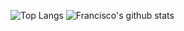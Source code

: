![Top Langs](https://github-readme-stats.vercel.app/api/top-langs/?username=franciscobarrios&count_private=true&hide_border=true&bg_color="#000")
![Francisco's github stats](https://github-readme-stats.vercel.app/api?username=franciscobarrios&show_icons=true&count_private=true&hide_border=true&bg_color="#000")

<!--
[Top Langs](https://github-readme-stats.vercel.app/api/top-langs/?username=franciscobarrios&theme=graywhite)
![Francisco's github stats](https://github-readme-stats.vercel.app/api?username=franciscobarrios&show_icons=true&theme=graywhite)
**franciscobarrios/franciscobarrios** is a ✨ _special_ ✨ repository because its `README.md` (this file) appears on your GitHub profile.

Here are some ideas to get you started:

- 🔭 I’m currently working on ...
- 🌱 I’m currently learning ...
- 👯 I’m looking to collaborate on ...
- 🤔 I’m looking for help with ...
- 💬 Ask me about ...
- 📫 How to reach me: ...
- 😄 Pronouns: ...
- ⚡ Fun fact: ...
-->

